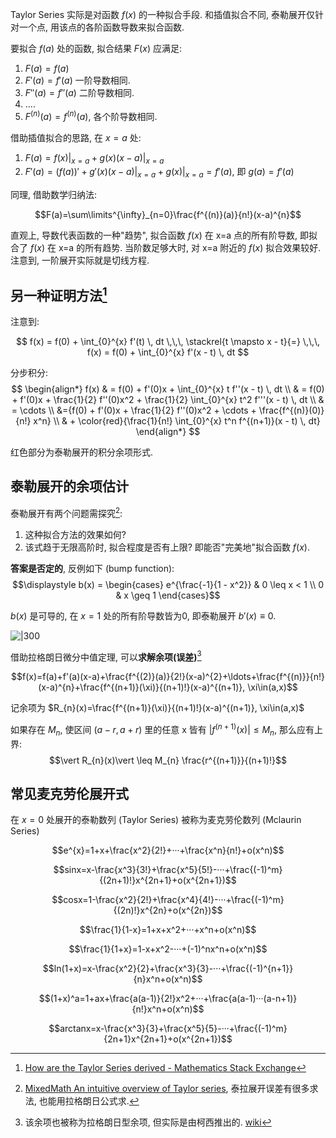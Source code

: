 Taylor Series 实际是对函数 $f(x)$ 的一种拟合手段. 和插值拟合不同, 泰勒展开仅针对一个点, 用该点的各阶函数导数来拟合函数.

要拟合 $f(a)$ 处的函数, 拟合结果 $F(x)$ 应满足:
1. $F(a)=f(a)$
2. $F'(a)=f'(a)$ 一阶导数相同. 
3. $F''(a)=f''(a)$ 二阶导数相同.
4. ....
5. $F^{(n)}(a)=f^{(n)}(a)$, 各个阶导数相同.

借助插值拟合的思路, 在 $x=a$ 处:
1. $F(a)=f(x)\vert_{x=a}+g(x)(x-a)\vert_{x=a}$
2. $F'(a)=(f(a))'+g'(x)(x-a)\vert_{x=a}+g(x)\vert_{x=a}=f'(a)$, 即 $g(a)=f'(a)$

同理, 借助数学归纳法:

$$F(a)=\sum\limits^{\infty}_{n=0}\frac{f^{(n)}(a)}{n!}(x-a)^{n}$$

直观上, 导数代表函数的一种"趋势", 拟合函数 $f(x)$ 在 x=a 点的所有阶导数, 即拟合了 $f(x)$ 在 x=a 的所有趋势. 当阶数足够大时, 对 x=a 附近的 $f(x)$ 拟合效果较好. 注意到, 一阶展开实际就是切线方程.

## 另一种证明方法[^1]

[^1]: [How are the Taylor Series derived - Mathematics Stack Exchange](https://math.stackexchange.com/questions/706282/how-are-the-taylor-series-derived)

注意到:

$$
f(x) = f(0) + \int_{0}^{x} f'(t) \, dt
\,\,\, \stackrel{t \mapsto x - t}{=} \,\,\,
f(x) = f(0) + \int_{0}^{x} f'(x - t) \, dt
$$

分步积分:
$$
\begin{align*}
f(x) & = f(0) + f'(0)x + \int_{0}^{x} t f''(x - t) \, dt \\
& = f(0) + f'(0)x + \frac{1}{2} f''(0)x^2 + \frac{1}{2} \int_{0}^{x} t^2 f'''(x - t) \, dt \\
& = \cdots \\ &={f(0) + f'(0)x + \frac{1}{2} f''(0)x^2 + \cdots + \frac{f^{(n)}(0)}{n!} x^n} \\
& + \color{red}{\frac{1}{n!} \int_{0}^{x} t^n f^{(n+1)}(x - t) \, dt}
\end{align*}
$$

红色部分为泰勒展开的积分余项形式.

## 泰勒展开的余项估计

泰勒展开有两个问题需探究[^2]:
1. 这种拟合方法的效果如何?
2. 该式趋于无限高阶时, 拟合程度是否有上限? 即能否"完美地"拟合函数 $f(x)$.

**答案是否定的**, 反例如下 (bump function):
$$\displaystyle b(x) = \begin{cases} e^{\frac{-1}{1 - x^2}} & 0 \leq x < 1 \\ 0 & x \geq 1 \end{cases}$$

$b(x)$ 是可导的, 在 $x=1$ 处的所有阶导数皆为0, 即泰勒展开 $b'(x)\equiv 0$. 

![|300](../../attach/Pasted%20image%2020240425150823.png)

[^2]: [MixedMath An intuitive overview of Taylor series](https://davidlowryduda.com/p/1520/), 泰拉展开误差有很多求法, 也能用拉格朗日公式求.

借助拉格朗日微分中值定理, 可以**求解余项(误差)**[^3] 

$$f(x)=f(a)+f'(a)(x-a)+\frac{f^{(2)}(a)}{2!}(x-a)^{2}+\ldots+\frac{f^{(n)}}{n!}(x-a)^{n}+\frac{f^{(n+1)}(\xi)}{(n+1)!}(x-a)^{(n+1)}, \xi\in(a,x)$$

记余项为 $R_{n}(x)=\frac{f^{(n+1)}(\xi)}{(n+1)!}(x-a)^{(n+1)}, \xi\in(a,x)$

如果存在 $M_{n}$, 使区间 $(a-r, a+r)$ 里的任意 x 皆有 $\vert f^{(n+1)}(x)\vert \leq M_{n}$, 那么应有上界: $$\vert R_{n}(x)\vert \leq M_{n} \frac{r^{(n+1)}}{(n+1)!}$$

[^3]: 该余项也被称为拉格朗日型余项, 但实际是由柯西推出的. [wiki](https://zh.wikipedia.org/wiki/%E6%B3%B0%E5%8B%92%E5%85%AC%E5%BC%8F)

## 常见麦克劳伦展开式

在 $x=0$ 处展开的泰勒数列 (Taylor Series) 被称为麦克劳伦数列 (Mclaurin Series)

$$e^{x}=1+x+\frac{x^2}{2!}+···+\frac{x^n}{n!}+o(x^n)$$

$$sinx=x-\frac{x^3}{3!}+\frac{x^5}{5!}-···+\frac{(-1)^m}{(2n+1)!}x^{2n+1}+o(x^{2n+1})$$

$$cosx=1-\frac{x^2}{2!}+\frac{x^4}{4!}-···+\frac{(-1)^m}{(2n)!}x^{2n}+o(x^{2n})$$

$$\frac{1}{1-x}=1+x+x^2+···+x^n+o(x^n)$$

$$\frac{1}{1+x}=1-x+x^2-···+(-1)^nx^n+o(x^n)$$

$$ln(1+x)=x-\frac{x^2}{2}+\frac{x^3}{3}-···+\frac{(-1)^{n+1}}{n}x^n+o(x^n)$$

$$(1+x)^a=1+ax+\frac{a(a-1)}{2!}x^2+···+\frac{a(a-1)···(a-n+1)}{n!}x^n+o(x^n)$$

$$arctanx=x-\frac{x^3}{3}+\frac{x^5}{5}-···+\frac{(-1)^m}{2n+1}x^{2n+1}+o(x^{2n+1})$$
